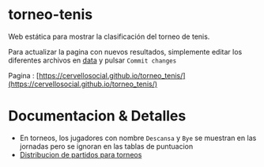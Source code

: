 # torneo-tenis
Web estática para mostrar la clasificación del torneo de tenis.

Para actualizar la pagina con nuevos resultados, simplemente editar los diferentes archivos en [data](./data) y pulsar `Commit changes`

Pagina : [https://cervellosocial.github.io/torneo_tenis/](https://cervellosocial.github.io/torneo_tenis/)

# Documentacion & Detalles

* En torneos, los jugadores con nombre `Descansa` y `Bye` se muestran en las jornadas pero se ignoran en las tablas de puntuacion
* [Distribucion de partidos para torneos](./Distribucion_de_partidos_para_torneos.md)




